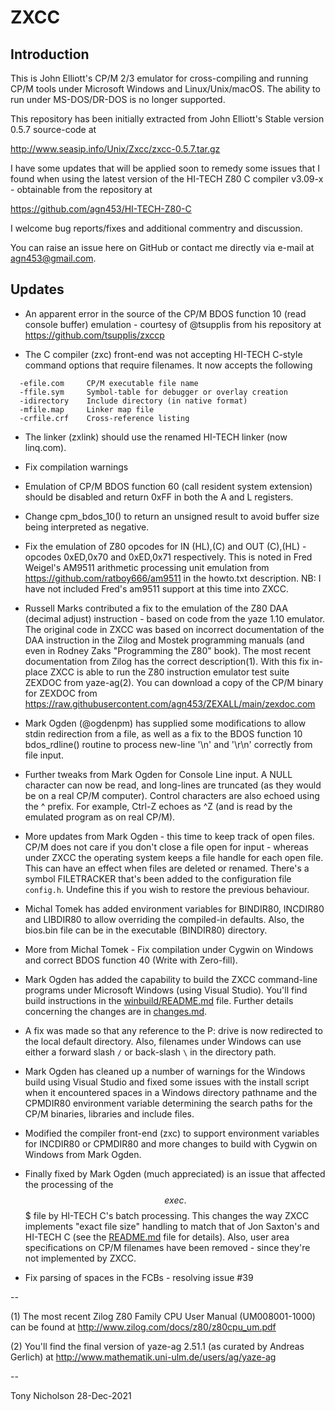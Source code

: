 # ZXCC

## Introduction

This is John Elliott's CP/M 2/3 emulator for cross-compiling and
running CP/M tools under Microsoft Windows and Linux/Unix/macOS.
The ability to run under MS-DOS/DR-DOS is no longer supported.

This repository has been initially extracted from John Elliott's
Stable version 0.5.7 source-code at

http://www.seasip.info/Unix/Zxcc/zxcc-0.5.7.tar.gz

I have some updates that will be applied soon to remedy some
issues that I found when using the latest version of the
HI-TECH Z80 C compiler v3.09-x - obtainable from the repository
at

https://github.com/agn453/HI-TECH-Z80-C

I welcome bug reports/fixes and additional commentry and discussion.

You can raise an issue here on GitHub or contact me directly via e-mail
at <agn453@gmail.com>.


## Updates

* An apparent error in the source of the CP/M BDOS function 10 (read
console buffer) emulation - courtesy of @tsupplis from his repository
at https://github.com/tsupplis/zxccp

* The C compiler (zxc) front-end was not accepting HI-TECH C-style
command options that require filenames.  It now accepts the following

```
  -efile.com     CP/M executable file name
  -ffile.sym     Symbol-table for debugger or overlay creation
  -idirectory    Include directory (in native format)
  -mfile.map     Linker map file
  -crfile.crf    Cross-reference listing
```

* The linker (zxlink) should use the renamed HI-TECH linker
(now linq.com).

* Fix compilation warnings

* Emulation of CP/M BDOS function 60 (call resident system extension)
should be disabled and return 0xFF in both the A and L registers.

* Change cpm_bdos_10() to return an unsigned result to avoid buffer
size being interpreted as negative.

* Fix the emulation of Z80 opcodes for IN (HL),(C) and OUT (C),(HL) -
opcodes 0xED,0x70 and 0xED,0x71 respectively.  This
is noted in Fred Weigel's AM9511 arithmetic processing unit
emulation from https://github.com/ratboy666/am9511 in the howto.txt
description.  NB: I have not included Fred's am9511 support at
this time into ZXCC.

* Russell Marks contributed a fix to the emulation of the Z80 DAA
(decimal adjust) instruction - based on code from the yaze 1.10
emulator.  The original code in ZXCC was based on incorrect documentation
of the DAA instruction in the Zilog and Mostek programming manuals (and
even in Rodney Zaks "Programming the Z80" book).  The most recent
documentation from Zilog has the correct description(1).  With this
fix in-place ZXCC is able to run the Z80 instruction emulator
test suite ZEXDOC from yaze-ag(2).  You can download a copy of the
CP/M binary for ZEXDOC from
https://raw.githubusercontent.com/agn453/ZEXALL/main/zexdoc.com

* Mark Ogden (@ogdenpm) has supplied some modifications to allow
stdin redirection from a file, as well as a fix to the BDOS function 10
bdos_rdline() routine to process new-line '\n' and '\r\n' correctly
from file input.

* Further tweaks from Mark Ogden for Console Line input. A NULL character
can now be read, and long-lines are truncated (as they would be on a real
CP/M computer).  Control characters are also echoed using the ^ prefix.
For example, Ctrl-Z echoes as ^Z (and is read by the emulated program
as on real CP/M).

* More updates from Mark Ogden - this time to keep track of open
files. CP/M does not care if you don't close a file open for input -
whereas under ZXCC the operating system keeps a file handle for
each open file.  This can have an effect when files are deleted or
renamed.  There's a symbol FILETRACKER that's been added to the
configuration file ```config.h```.  Undefine this if you wish to
restore the previous behaviour.

* Michal Tomek has added environment variables for BINDIR80,
INCDIR80 and LIBDIR80 to allow overriding the compiled-in defaults.
Also, the bios.bin file can be in the executable (BINDIR80) directory.

* More from Michal Tomek - Fix compilation under Cygwin on Windows and
correct BDOS function 40 (Write with Zero-fill).

* Mark Ogden has added the capability to build the ZXCC command-line
programs under Microsoft Windows (using Visual Studio).  You'll find
build instructions in the
[winbuild/README.md](https://raw.githubusercontent.com/agn453/ZXCC/main/winbuild/README.md)
file.  Further details concerning the changes are in
[changes.md](https://raw.githubusercontent.com/agn453/ZXCC/main/changes.md).

* A fix was made so that any reference to the P: drive is now redirected
to the local default directory.  Also, filenames under Windows can use either
a forward slash ```/``` or back-slash ```\``` in the directory path.

* Mark Ogden has cleaned up a number of warnings for the Windows build
using Visual Studio and fixed some issues with the install script when
it encountered spaces in a Windows directory pathname and the CPMDIR80
environment variable determining the search paths for the CP/M binaries,
libraries and include files.

* Modified the compiler front-end (zxc) to support environment variables
for INCDIR80 or CPMDIR80 and more changes to build with Cygwin on Windows
from Mark Ogden.

* Finally fixed by Mark Ogden (much appreciated) is an issue that affected
the processing of the $$exec.$$$ file by HI-TECH C's batch processing.  This
changes the way ZXCC implements "exact file size" handling to match that
of Jon Saxton's and HI-TECH C (see the
[README.md](https://raw.githubusercontent.com/agn453/HI-TECH-Z80-C/master/README.md)
file for details).  Also, user area specifications on CP/M filenames have
been removed - since they're not implemented by ZXCC.

* Fix parsing of spaces in the FCBs - resolving issue #39


--

(1) The most recent Zilog Z80 Family CPU User Manual (UM008001-1000)
can be found at http://www.zilog.com/docs/z80/z80cpu_um.pdf

(2) You'll find the final version of yaze-ag 2.51.1 (as curated by
Andreas Gerlich) at http://www.mathematik.uni-ulm.de/users/ag/yaze-ag

--

Tony Nicholson 28-Dec-2021
